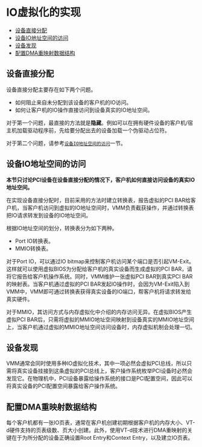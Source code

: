 # IO虚拟化的实现

* [设备直接分配](#设备直接分配)
* [设备IO地址空间的访问](#设备IO地址空间的访问)
* [设备发现](#设备发现)
* [配置DMA重映射数据结构](#配置DMA重映射数据结构)

## 设备直接分配

设备直接分配主要存在如下两个问题。

- 如何阻止来自未分配到该设备的客户机的IO访问。
- 如何让客户机的IO操作直接访问到设备真实的IO地址空间。

对于第一个问题，最直接的方法就是**隐藏**。例如可以在拥有硬件设备的客户机/宿主机加载驱动程序前，先给要分配出去的设备加载一个伪驱动占位符。

对于第二个问题，请参考[`设备IO地址空间的访问`](#设备IO地址空间的访问)一节。

## 设备IO地址空间的访问

**本节只讨论PCI设备在设备直接分配的情况下，客户机如何直接访问设备的真实IO地址空间。**

在实现设备直接分配时，目前采用的方法时建立转换表，报告虚拟的PCI BAR给客户机，当客户机访问到虚拟的IO地址空间时，VMM负责截获操作，并通过转换表把IO请求转发到设备的IO地址空间。

根据IO地址空间的划分，转换表分为如下两种。

- Port IO转换表。
- MMIO转换表。

对于Port IO，可以通过IO bitmap来控制客户机访问某个端口是否引起VM-Exit。这样就可以使用虚拟BIOS为分配给客户机的真实设备而生成虚拟的PCI BAR，请将它报告给客户机操作系统。同时，VMM维护一张虚拟PCI BAR到真实PCI BAR的映射表。当客户机通过虚拟的PCI BAR发起IO操作时，会因为VM-Exit陷入到VMM中，VMM即可通过转换表获得真实设备的IO端口，帮客户机将请求转发给真实硬件。

对于MMIO，其访问方式与内存虚拟化中介绍的内存访问无异。在虚拟BIOS产生虚拟PCI BAR后，只需将虚拟的MMIO地址空间映射到设备真实的MMIO地址空间上，当客户机通过虚拟的MMIO地址空间访问设备时，内存虚拟机制会处理一切。

## 设备发现

VMM通常会同时使用多种IO虚拟化技术，其中一项必然会虚拟PCI总线，所以只需将真实设备挂接到这条虚拟的PCI总线上，客户操作系统枚举PCI设备时必然会发现它。在物理机中，PCI设备暴露给操作系统的接口是PCI配置空间，因此可以将真实设备的PCI配置空间暴露给客户操作系统。

## 配置DMA重映射数据结构

每个客户机都有一张IO页表，通常在客户机创建初期根据客户机的内存大小、VT-d硬件支持的页表级数、页大小创建。此外，使用VT-d技术进行DMA重映射的关键在于为所分配的设备正确设置Root Entry和Context Entry，以及建立IO页表。